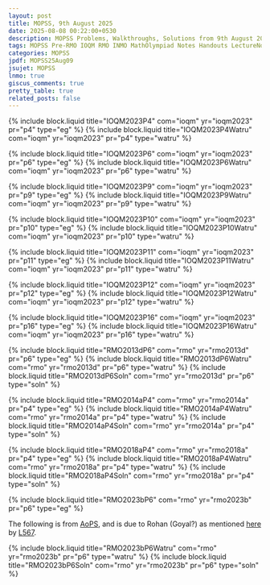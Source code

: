 ```yaml
---
layout: post
title: MOPSS, 9th August 2025
date: 2025-08-08 00:22:00+0530
description: MOPSS Problems, Walkthroughs, Solutions from 9th August 2025. Notes for Mathematics Olympiad, IOQM, RMO, INMO. Problem set, Solutions, Questions, Answers, Hints, Walkthroughs, Discussions, Solutions in pdf.
tags: MOPSS Pre-RMO IOQM RMO INMO MathOlympiad Notes Handouts LectureNotes
categories: MOPSS
jpdf: MOPSS25Aug09
jsujet: MOPSS
lnmo: true
giscus_comments: true
pretty_table: true
related_posts: false
---
```


{% include block.liquid title="IOQM2023P4" com="ioqm" yr="ioqm2023" pr="p4" type="eg" %}
{% include block.liquid title="IOQM2023P4Watru" com="ioqm" yr="ioqm2023" pr="p4" type="watru" %}

{% include block.liquid title="IOQM2023P6" com="ioqm" yr="ioqm2023" pr="p6" type="eg" %}
{% include block.liquid title="IOQM2023P6Watru" com="ioqm" yr="ioqm2023" pr="p6" type="watru" %}

{% include block.liquid title="IOQM2023P9" com="ioqm" yr="ioqm2023" pr="p9" type="eg" %}
{% include block.liquid title="IOQM2023P9Watru" com="ioqm" yr="ioqm2023" pr="p9" type="watru" %}

{% include block.liquid title="IOQM2023P10" com="ioqm" yr="ioqm2023" pr="p10" type="eg" %}
{% include block.liquid title="IOQM2023P10Watru" com="ioqm" yr="ioqm2023" pr="p10" type="watru" %}

{% include block.liquid title="IOQM2023P11" com="ioqm" yr="ioqm2023" pr="p11" type="eg" %}
{% include block.liquid title="IOQM2023P11Watru" com="ioqm" yr="ioqm2023" pr="p11" type="watru" %}

{% include block.liquid title="IOQM2023P12" com="ioqm" yr="ioqm2023" pr="p12" type="eg" %}
{% include block.liquid title="IOQM2023P12Watru" com="ioqm" yr="ioqm2023" pr="p12" type="watru" %}

{% include block.liquid title="IOQM2023P16" com="ioqm" yr="ioqm2023" pr="p16" type="eg" %}
{% include block.liquid title="IOQM2023P16Watru" com="ioqm" yr="ioqm2023" pr="p16" type="watru" %}

{% include block.liquid title="RMO2013dP6" com="rmo" yr="rmo2013d" pr="p6" type="eg" %}
{% include block.liquid title="RMO2013dP6Watru" com="rmo" yr="rmo2013d" pr="p6" type="watru" %}
{% include block.liquid title="RMO2013dP6Soln" com="rmo" yr="rmo2013d" pr="p6" type="soln" %}

{% include block.liquid title="RMO2014aP4" com="rmo" yr="rmo2014a" pr="p4" type="eg" %}
{% include block.liquid title="RMO2014aP4Watru" com="rmo" yr="rmo2014a" pr="p4" type="watru" %}
{% include block.liquid title="RMO2014aP4Soln" com="rmo" yr="rmo2014a" pr="p4" type="soln" %}

{% include block.liquid title="RMO2018aP4" com="rmo" yr="rmo2018a" pr="p4" type="eg" %}
{% include block.liquid title="RMO2018aP4Watru" com="rmo" yr="rmo2018a" pr="p4" type="watru" %}
{% include block.liquid title="RMO2018aP4Soln" com="rmo" yr="rmo2018a" pr="p4" type="soln" %}

{% include block.liquid title="RMO2023bP6" com="rmo" yr="rmo2023b" pr="p6" type="eg" %}

The following is from
[AoPS](https://artofproblemsolving.com/community/c6h3186907p29056215), and
is due to Rohan (Goyal?) as mentioned
[here](https://artofproblemsolving.com/community/c6h3186907p29058465)
by
[L567](https://artofproblemsolving.com/community/user/554221).

{% include block.liquid title="RMO2023bP6Watru" com="rmo" yr="rmo2023b" pr="p6" type="watru" %}
{% include block.liquid title="RMO2023bP6Soln" com="rmo" yr="rmo2023b" pr="p6" type="soln" %}
